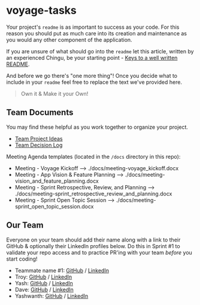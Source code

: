 # voyage-tasks

Your project's `readme` is as important to success as your code. For
this reason you should put as much care into its creation and maintenance
as you would any other component of the application.

If you are unsure of what should go into the `readme` let this article,
written by an experienced Chingu, be your starting point -
[Keys to a well written README](https://tinyurl.com/yk3wubft).

And before we go there's "one more thing"! Once you decide what to include
in your `readme` feel free to replace the text we've provided here.

> Own it & Make it your Own!

## Team Documents

You may find these helpful as you work together to organize your project.

- [Team Project Ideas](./docs/team_project_ideas.md)
- [Team Decision Log](./docs/team_decision_log.md)

Meeting Agenda templates (located in the `/docs` directory in this repo):

- Meeting - Voyage Kickoff --> ./docs/meeting-voyage_kickoff.docx
- Meeting - App Vision & Feature Planning --> ./docs/meeting-vision_and_feature_planning.docx
- Meeting - Sprint Retrospective, Review, and Planning --> ./docs/meeting-sprint_retrospective_review_and_planning.docx
- Meeting - Sprint Open Topic Session --> ./docs/meeting-sprint_open_topic_session.docx

## Our Team

Everyone on your team should add their name along with a link to their GitHub
& optionally their LinkedIn profiles below. Do this in Sprint #1 to validate
your repo access and to practice PR'ing with your team _before_ you start
coding!

- Teammate name #1: [GitHub](https://github.com/kirkblackjr) / [LinkedIn](https://www.linkedin.com/in/kirk-black-in-tech/)
- Troy: [GitHub](https://github.com/Troyzhenny) / [LinkedIn](https://www.linkedin.com/in/tevin-campbell/)
- Yash: [GitHub](https://github.com/chyashp) / [LinkedIn](www.linkedin.com/in/yash-kaur)
- Dave: [GitHub](https://github.com/dametorwobla) / [LinkedIn](https://www.linkedin.com/in/david-ametorwobla-353224a1/)
- Yashwanth: [GitHub](https://github.com/tigeryash) / [LinkedIn](https://www.linkedin.com/in/yashwanth-v-29a88392/)
